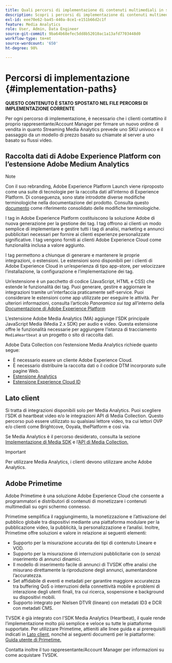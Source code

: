 ```yaml
---
title: Quali percorsi di implementazione di contenuti multimediali in streaming sono disponibili?
description: Scopri i percorsi di implementazione di contenuti multimediali in streaming di Adobe, inclusa la raccolta dati di Adobe Experience Platform.
exl-id: eee70e62-ba45-440a-8ce1-e151b66d2c1f
feature: Media Analytics
role: User, Admin, Data Engineer
source-git-commit: 9ba64b68efec5dd8b52010ac1a13afd7703448d0
workflow-type: tm+mt
source-wordcount: '650'
ht-degree: 98%

---
```


# Percorsi di implementazione {#implementation-paths}

**QUESTO CONTENUTO È STATO SPOSTATO NEL FILE PERCORSI DI IMPLEMENTAZIONE CORRENTE**

Per ogni percorso di implementazione, è necessario che i clienti contattino il proprio rappresentante/Account Manager per firmare un nuovo ordine di vendita in quanto Streaming Media Analytics prevede uno SKU univoco e il passaggio da un modello di prezzo basato su chiamate al server a uno basato su flussi video.

## Raccolta dati di Adobe Experience Platform con l’estensione Adobe Medium Analytics

>[!NOTE]
>Con il suo rebranding, Adobe Experience Platform Launch viene riproposto come una suite di tecnologie per la raccolta dati all’interno di Experience Platform. Di conseguenza, sono state introdotte diverse modifiche terminologiche nella documentazione del prodotto. Consulta questo [documento](https://experienceleague.adobe.com/docs/experience-platform/tags/term-updates.html?lang=it) come riferimento consolidato delle modifiche terminologiche.


I tag in Adobe Experience Platform costituiscono la soluzione Adobe di nuova generazione per la gestione dei tag. I tag offrono ai clienti un modo semplice di implementare e gestire tutti i tag di analisi, marketing e annunci pubblicitari necessari per fornire ai clienti esperienze personalizzate significative. I tag vengono forniti ai clienti Adobe Experience Cloud come funzionalità inclusa a valore aggiunto.

I tag permettono a chiunque di generare e mantenere le proprie integrazioni, o estensioni. Le estensioni sono disponibili per i clienti di Adobe Experience Cloud in un’esperienza di tipo app-store, per velocizzare l’installazione, la configurazione e l’implementazione dei tag.

Un’estensione è un pacchetto di codice (JavaScript, HTML e CSS) che estende le funzionalità dei tag. Puoi generare, gestire e aggiornare le integrazioni tramite un&#39;interfaccia praticamente self-service. Puoi considerare le estensioni come app utilizzate per eseguire le attività. Per ulteriori informazioni, consulta l’articolo *Panoramica sui tag* all’interno della [Documentazione di Adobe Experience Platform](https://experienceleague.adobe.com/docs/experience-platform/tags/home.html?lang=it)

L’estensione Adobe Media Analytics (MA) aggiunge l’SDK principale JavaScript Media (Media 2.x SDK) per audio e video. Questa estensione offre le funzionalità necessarie per aggiungere l’istanza di tracciamento `MediaHeartbeat` a un progetto o sito di raccolta dati.

Adobe Data Collection con l’estensione Media Analytics richiede quanto segue:
* È necessario essere un cliente Adobe Experience Cloud.
* È necessario distribuire la raccolta dati o il codice DTM incorporato sulle pagine Web.
* [Estensione Analytics](https://experienceleague.adobe.com/docs/experience-platform/tags/extensions/adobe/analytics/overview.html?lang=it)
* [Estensione Experience Cloud ID](https://experienceleague.adobe.com/docs/experience-platform/tags/extensions/adobe/id-service/overview.html?lang=it)


## Lato client 

Si tratta di integrazioni disponibili solo per Media Analytics. Puoi scegliere l’SDK di heartbeat video e/o le integrazioni API di Media Collection. Questo percorso può essere utilizzato su qualsiasi lettore video, tra cui lettori OVP e/o clienti come Brightcove, Ooyala, thePlatform e così via.

Se Media Analytics è il percorso desiderato, consulta la sezione [Implementazione di Media SDK](/help/legacy/setup/legacy-setup-overview.md) e l’[API di Media Collection.](/help/implementation/media-collection-api/mc-api-overview.md)

>[!IMPORTANT]
>Per utilizzare Media Analytics, i clienti devono utilizzare anche Adobe Analytics.

## Adobe Primetime

Adobe Primetime è una soluzione Adobe Experience Cloud che consente a programmatori e distributori di contenuti di monetizzare i contenuti multimediali su ogni schermo connesso.

Primetime semplifica il raggiungimento, la monetizzazione e l’attivazione del pubblico globale tra dispositivi mediante una piattaforma modulare per la pubblicazione video, la pubblicità, la personalizzazione e l’analisi. Inoltre, Primetime offre soluzioni e valore in relazione ai seguenti elementi:

* Supporto per la misurazione accurata dei tipi di contenuto Lineare e VOD.
* Supporto per la misurazione di interruzioni pubblicitarie con (o senza) inserimento di annunci dinamici.
* Il modello di inserimento facile di annunci di TVSDK offre analisi che misurano direttamente la riproduzione degli annunci, aumentandone l’accuratezza.
* Set affidabile di eventi e metadati per garantire maggiore accuratezza tra buffering QoS o interruzioni della connettività mobile e problemi di interazione degli utenti finali, tra cui ricerca, sospensione e background su dispositivi mobili.
* Supporto integrato per Nielsen DTVR (lineare) con metadati ID3 e DCR con metadati CMS.


TVSDK è già integrato con l’SDK Media Analytics (Heartbeat), il quale rende l’implementazione molto più semplice e veloce su tutte le piattaforme supportate. Per utilizzare Primetime, attieniti alle linee guida e ai prerequisiti indicati in [Lato client](/help/legacy/intro-to-ava/implementation-paths/client-side-path.md), nonché ai seguenti documenti per le piattaforme: [Guida utente di Primetime.](https://helpx.adobe.com/it/primetime/user-guide.html)

Contatta inoltre il tuo rappresentante/Account Manager per informazioni su come acquistare TVSDK.
